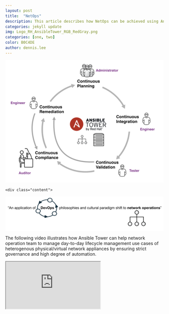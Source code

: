 ```yaml
---
layout: post
title:  "NetOps"
description: This article describes how NetOps can be achieved using Ansible Tower.  
categories: jekyll update
img: Logo_RH_AnsibleTower_RGB_RedGray.png
categories: [one, two]
color: B0C4DE
author: dennis.lee
---
```


<div class="page-container2">

<img align="middle" src="/images/netops_lifecycle.png">
    
    <div class="content">
<img align="middle" src="/images/netops-devops.png">

The following video illustrates how Ansible Tower can help network operation team to manage day-to-day lifecycle management use cases of heterogenous physical/virtual network appliances by ensuring strict governance and high degree of automation.
    </div>
</div>




<iframe src="https://drive.google.com/file/d/11U8llAzP6A_tbS8VOZ2YC-YTE4_MbpJx/preview"></iframe>
